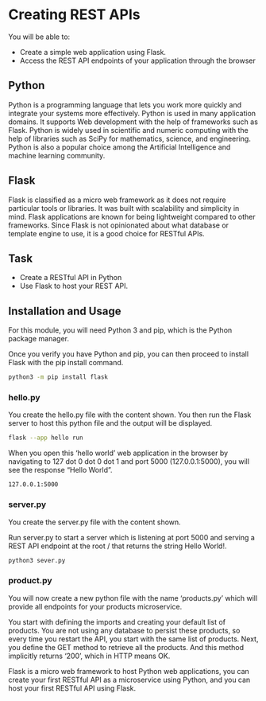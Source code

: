 # Creating REST APIs

You will be able to:

- Create a simple web application using Flask.
- Access the REST API endpoints of your application through the browser

## Python

Python is a programming language that lets you work more quickly and integrate your systems more effectively.
Python is used in many application domains. It supports Web development with the help of frameworks such as Flask.
Python is widely used in scientific and numeric computing with the help of libraries such as SciPy for mathematics, science, and engineering.
Python is also a popular choice among the Artificial Intelligence and machine learning community.

## Flask

Flask is classified as a micro web framework as it does not require particular tools or libraries.
It was built with scalability and simplicity in mind.
Flask applications are known for being lightweight compared to other frameworks.
Since Flask is not opinionated about what database or template engine to use, it is a good choice for RESTful APIs.

## Task

- Create a RESTful API in Python
- Use Flask to host your REST API.

## Installation and Usage

For this module, you will need Python 3 and pip, which is the Python package manager.

Once you verify you have Python and pip, you can then proceed to install Flask with the pip install command.

```bash
python3 -m pip install flask
```

### hello.py

You create the hello.py file with the content shown.
You then run the Flask server to host this python file and the output will be displayed.

```bash
flask --app hello run
```

When you open this ‘hello world’ web application in the browser by navigating to 127 dot 0 dot 0 dot 1 and port 5000 (127.0.0.1:5000), you will see the response “Hello World”.

```browser
127.0.0.1:5000
```

### server.py

You create the server.py file with the content shown.

Run server.py to start a server which is listening at port 5000 and serving a REST API endpoint at the root / that returns the string Hello World!.

```bash
python3 sever.py
```

### product.py

You will now create a new python file with the name ‘products.py’ which will provide all endpoints for your products microservice.

You start with defining the imports and creating your default list of products.
You are not using any database to persist these products, so every time you restart the API, you start with the same list of products.
Next, you define the GET method to retrieve all the products. And this method implicitly returns ‘200’, which in HTTP means OK.

Flask is a micro web framework to host Python web applications, you can create your first RESTful API as a microservice using Python,
and you can host your first RESTful API using Flask.
